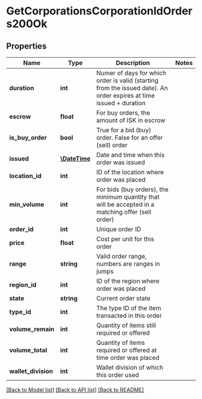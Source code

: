 # GetCorporationsCorporationIdOrders200Ok

## Properties
Name | Type | Description | Notes
------------ | ------------- | ------------- | -------------
**duration** | **int** | Numer of days for which order is valid (starting from the issued date). An order expires at time issued + duration | 
**escrow** | **float** | For buy orders, the amount of ISK in escrow | 
**is_buy_order** | **bool** | True for a bid (buy) order. False for an offer (sell) order | 
**issued** | [**\DateTime**](\DateTime.md) | Date and time when this order was issued | 
**location_id** | **int** | ID of the location where order was placed | 
**min_volume** | **int** | For bids (buy orders), the minimum quantity that will be accepted in a matching offer (sell order) | 
**order_id** | **int** | Unique order ID | 
**price** | **float** | Cost per unit for this order | 
**range** | **string** | Valid order range, numbers are ranges in jumps | 
**region_id** | **int** | ID of the region where order was placed | 
**state** | **string** | Current order state | 
**type_id** | **int** | The type ID of the item transacted in this order | 
**volume_remain** | **int** | Quantity of items still required or offered | 
**volume_total** | **int** | Quantity of items required or offered at time order was placed | 
**wallet_division** | **int** | Wallet division of which this order used | 

[[Back to Model list]](../README.md#documentation-for-models) [[Back to API list]](../README.md#documentation-for-api-endpoints) [[Back to README]](../README.md)


